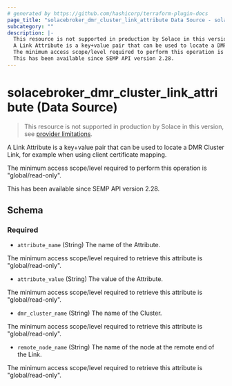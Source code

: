 ```yaml
---
# generated by https://github.com/hashicorp/terraform-plugin-docs
page_title: "solacebroker_dmr_cluster_link_attribute Data Source - solacebroker"
subcategory: ""
description: |-
  This resource is not supported in production by Solace in this version, see provider limitations.
  A Link Attribute is a key+value pair that can be used to locate a DMR Cluster Link, for example when using client certificate mapping.
  The minimum access scope/level required to perform this operation is "global/read-only".
  This has been available since SEMP API version 2.28.
---
```


# solacebroker_dmr_cluster_link_attribute (Data Source)

> This resource is not supported in production by Solace in this version, see [provider limitations](https://registry.terraform.io/providers/solaceproducts/solacebrokerappliance/latest/docs#limitations).

A Link Attribute is a key+value pair that can be used to locate a DMR Cluster Link, for example when using client certificate mapping.



The minimum access scope/level required to perform this operation is "global/read-only".

This has been available since SEMP API version 2.28.



<!-- schema generated by tfplugindocs -->
## Schema

### Required

- `attribute_name` (String) The name of the Attribute.

The minimum access scope/level required to retrieve this attribute is "global/read-only".
- `attribute_value` (String) The value of the Attribute.

The minimum access scope/level required to retrieve this attribute is "global/read-only".
- `dmr_cluster_name` (String) The name of the Cluster.

The minimum access scope/level required to retrieve this attribute is "global/read-only".
- `remote_node_name` (String) The name of the node at the remote end of the Link.

The minimum access scope/level required to retrieve this attribute is "global/read-only".

